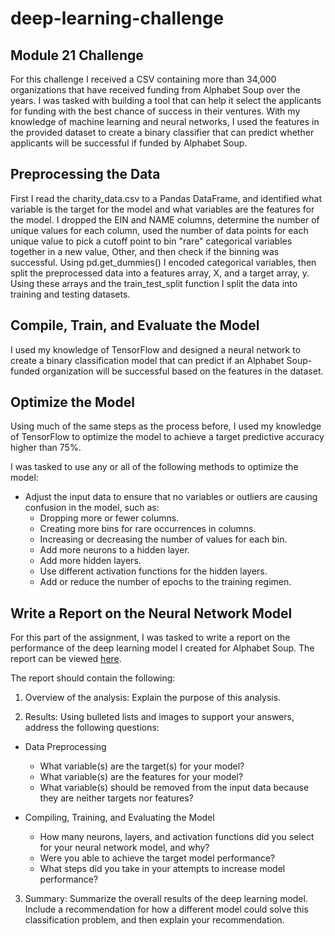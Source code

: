 # deep-learning-challenge
## Module 21 Challenge
For this challenge I received a CSV containing more than 34,000 organizations that have received funding from Alphabet Soup over the years. I was tasked with building a tool that can help it select the applicants for funding with the best chance of success in their ventures. With my knowledge of machine learning and neural networks, I used the features in the provided dataset to create a binary classifier that can predict whether applicants will be successful if funded by Alphabet Soup.

## Preprocessing the Data
First I read the charity_data.csv to a Pandas DataFrame, and identified what variable is the target for the model and what variables are the features for the model. I dropped the EIN and NAME columns, determine the number of unique values for each column, used the number of data points for each unique value to pick a cutoff point to bin "rare" categorical variables together in a new value, Other, and then check if the binning was successful. Using pd.get_dummies() I encoded categorical variables, then split the preprocessed data into a features array, X, and a target array, y. Using these arrays and the train_test_split function I split the data into training and testing datasets.

## Compile, Train, and Evaluate the Model
I used my knowledge of TensorFlow and designed a neural network to create a binary classification model that can predict if an Alphabet Soup-funded organization will be successful based on the features in the dataset.

## Optimize the Model
Using much of the same steps as the process before, I used my knowledge of TensorFlow to optimize the model to achieve a target predictive accuracy higher than 75%.

I was tasked to use any or all of the following methods to optimize the model:

* Adjust the input data to ensure that no variables or outliers are causing confusion in the model, such as:
    * Dropping more or fewer columns.
    * Creating more bins for rare occurrences in columns.
    * Increasing or decreasing the number of values for each bin.
    * Add more neurons to a hidden layer.
    * Add more hidden layers.
    * Use different activation functions for the hidden layers.
    * Add or reduce the number of epochs to the training regimen.

## Write a Report on the Neural Network Model
For this part of the assignment, I was tasked to write a report on the performance of the deep learning model I created for Alphabet Soup. The report can be viewed [here](Neural_Network_Model_Report.pdf).

The report should contain the following:

1. Overview of the analysis: Explain the purpose of this analysis.

2. Results: Using bulleted lists and images to support your answers, address the following questions:

* Data Preprocessing

    * What variable(s) are the target(s) for your model?
    * What variable(s) are the features for your model?
    * What variable(s) should be removed from the input data because they are neither targets nor features?

* Compiling, Training, and Evaluating the Model

    * How many neurons, layers, and activation functions did you select for your neural network model, and why?
    * Were you able to achieve the target model performance?
    * What steps did you take in your attempts to increase model performance?

3. Summary: Summarize the overall results of the deep learning model. Include a recommendation for how a different model could solve this classification problem, and then explain your recommendation.